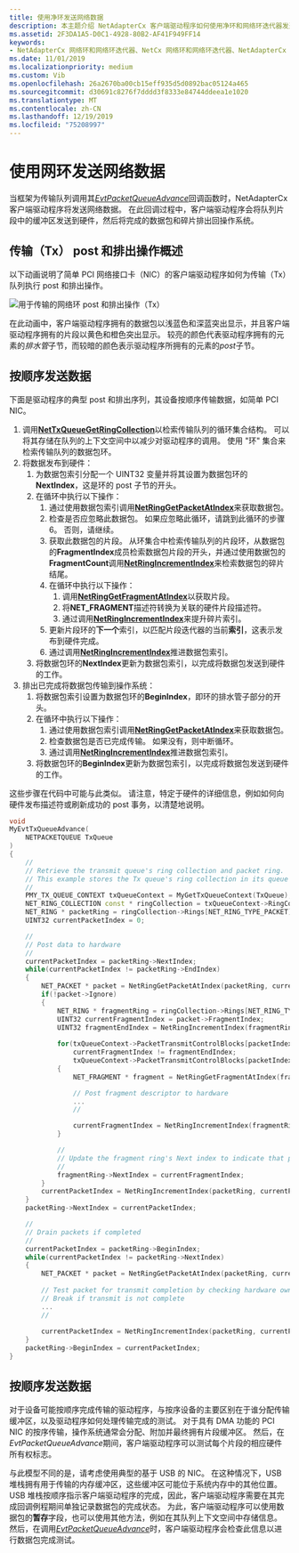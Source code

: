 ```yaml
---
title: 使用净环发送网络数据
description: 本主题介绍 NetAdapterCx 客户端驱动程序如何使用净环和网络环迭代器发送网络数据。
ms.assetid: 2F3DA1A5-D0C1-4928-80B2-AF41F949FF14
keywords:
- NetAdapterCx 网络环和网络环迭代器、NetCx 网络环和网络环迭代器、NetAdapterCx PCI 设备网络环、NetAdapterCx 异步 i/o
ms.date: 11/01/2019
ms.localizationpriority: medium
ms.custom: Vib
ms.openlocfilehash: 26a2670ba00cb15eff935d5d0892bac05124a465
ms.sourcegitcommit: d30691c8276f7dddd3f8333e84744ddeea1e1020
ms.translationtype: MT
ms.contentlocale: zh-CN
ms.lasthandoff: 12/19/2019
ms.locfileid: "75208997"
---
```

# <a name="sending-network-data-with-net-rings"></a>使用网环发送网络数据

当框架为传输队列调用其[*EvtPacketQueueAdvance*](https://docs.microsoft.com/windows-hardware/drivers/ddi/netpacketqueue/nc-netpacketqueue-evt_packet_queue_advance)回调函数时，NetAdapterCx 客户端驱动程序将发送网络数据。 在此回调过程中，客户端驱动程序会将队列片段中的缓冲区发送到硬件，然后将完成的数据包和碎片排出回操作系统。

## <a name="transmit-tx-post-and-drain-operation-overview"></a>传输（Tx） post 和排出操作概述

以下动画说明了简单 PCI 网络接口卡（NIC）的客户端驱动程序如何为传输（Tx）队列执行 post 和排出操作。  

![用于传输的网络环 post 和排出操作（Tx）](images/net_ring_post_and_drain_operations_tx.gif "用于传输的网络环 post 和排出操作（Tx）")

在此动画中，客户端驱动程序拥有的数据包以浅蓝色和深蓝突出显示，并且客户端驱动程序拥有的片段以黄色和橙色突出显示。 较亮的颜色代表驱动程序拥有的元素的*排水管*子节，而较暗的颜色表示驱动程序所拥有的元素的*post*子节。

## <a name="sending-data-in-order"></a>按顺序发送数据

下面是驱动程序的典型 post 和排出序列，其设备按顺序传输数据，如简单 PCI NIC。

1. 调用[**NetTxQueueGetRingCollection**](https://docs.microsoft.com/windows-hardware/drivers/ddi/nettxqueue/nf-nettxqueue-nettxqueuegetringcollection)以检索传输队列的循环集合结构。 可以将其存储在队列的上下文空间中以减少对驱动程序的调用。 使用 "环" 集合来检索传输队列的数据包环。
2. 将数据发布到硬件：        
    1. 为数据包索引分配一个 UINT32 变量并将其设置为数据包环的**NextIndex**，这是环的 post 子节的开头。
    2. 在循环中执行以下操作：
        1. 通过使用数据包索引调用[**NetRingGetPacketAtIndex**](https://docs.microsoft.com/windows-hardware/drivers/ddi/ring/nf-ring-netringgetpacketatindex)来获取数据包。
        2. 检查是否应忽略此数据包。 如果应忽略此循环，请跳到此循环的步骤6。 否则，请继续。
        3. 获取此数据包的片段。 从环集合中检索传输队列的片段环，从数据包的**FragmentIndex**成员检索数据包片段的开头，并通过使用数据包的**FragmentCount**调用[**NetRingIncrementIndex**](https://docs.microsoft.com/windows-hardware/drivers/ddi/ring/nf-ring-netringincrementindex)来检索数据包的碎片结尾。
        4. 在循环中执行以下操作：
            1. 调用[**NetRingGetFragmentAtIndex**](https://docs.microsoft.com/windows-hardware/drivers/ddi/ring/nf-ring-netringgetpacketatindex)以获取片段。
            2. 将**NET_FRAGMENT**描述符转换为关联的硬件片段描述符。
            3. 通过调用[**NetRingIncrementIndex**](https://docs.microsoft.com/windows-hardware/drivers/ddi/ring/nf-ring-netringincrementindex)来提升碎片索引。
        5. 更新片段环的**下一个**索引，以匹配片段迭代器的当前**索引**，这表示发布到硬件完成。
        6. 通过调用[**NetRingIncrementIndex**](https://docs.microsoft.com/windows-hardware/drivers/ddi/ring/nf-ring-netringincrementindex)推进数据包索引。
    3. 将数据包环的**NextIndex**更新为数据包索引，以完成将数据包发送到硬件的工作。
3. 排出已完成将数据包传输到操作系统：
    1. 将数据包索引设置为数据包环的**BeginIndex**，即环的排水管子部分的开头。
    2. 在循环中执行以下操作：
        1. 通过使用数据包索引调用[**NetRingGetPacketAtIndex**](https://docs.microsoft.com/windows-hardware/drivers/ddi/ring/nf-ring-netringgetpacketatindex)来获取数据包。
        2. 检查数据包是否已完成传输。 如果没有，则中断循环。
        3. 通过调用[**NetRingIncrementIndex**](https://docs.microsoft.com/windows-hardware/drivers/ddi/ring/nf-ring-netringincrementindex)推进数据包索引。
    3. 将数据包环的**BeginIndex**更新为数据包索引，以完成将数据包发送到硬件的工作。

这些步骤在代码中可能与此类似。 请注意，特定于硬件的详细信息，例如如何向硬件发布描述符或刷新成功的 post 事务，以清楚地说明。

```cpp
void
MyEvtTxQueueAdvance(
    NETPACKETQUEUE TxQueue
)
{
    //
    // Retrieve the transmit queue's ring collection and packet ring. 
    // This example stores the Tx queue's ring collection in its queue context space.
    //
    PMY_TX_QUEUE_CONTEXT txQueueContext = MyGetTxQueueContext(TxQueue);
    NET_RING_COLLECTION const * ringCollection = txQueueContext->RingCollection;
    NET_RING * packetRing = ringCollection->Rings[NET_RING_TYPE_PACKET];
    UINT32 currentPacketIndex = 0;

    //
    // Post data to hardware
    //      
    currentPacketIndex = packetRing->NextIndex;
    while(currentPacketIndex != packetRing->EndIndex)
    {
        NET_PACKET * packet = NetRingGetPacketAtIndex(packetRing, currentPacketIndex);        
        if(!packet->Ignore)
        {
            NET_RING * fragmentRing = ringCollection->Rings[NET_RING_TYPE_FRAGMENT];
            UINT32 currentFragmentIndex = packet->FragmentIndex;
            UINT32 fragmentEndIndex = NetRingIncrementIndex(fragmentRing, currentFragmentIndex + packet->FragmentCount - 1);
            
            for(txQueueContext->PacketTransmitControlBlocks[packetIndex]->numTxDescriptors = 0; 
                currentFragmentIndex != fragmentEndIndex; 
                txQueueContext->PacketTransmitControlBlocks[packetIndex]->numTxDescriptors++)
            {
                NET_FRAGMENT * fragment = NetRingGetFragmentAtIndex(fragmentRing, currentFragmentIndex);

                // Post fragment descriptor to hardware
                ...
                //

                currentFragmentIndex = NetRingIncrementIndex(fragmentRing, currentFragmentIndex);
            }

            //
            // Update the fragment ring's Next index to indicate that posting is complete and prepare for draining
            //
            fragmentRing->NextIndex = currentFragmentIndex;
        }
        currentPacketIndex = NetRingIncrementIndex(packetRing, currentPacketIndex);
    }
    packetRing->NextIndex = currentPacketIndex;

    //
    // Drain packets if completed
    //
    currentPacketIndex = packetRing->BeginIndex;
    while(currentPacketIndex != packetRing->NextIndex)
    {        
        NET_PACKET * packet = NetRingGetPacketAtIndex(packetRing, currentPacketIndex); 
        
        // Test packet for transmit completion by checking hardware ownership flags in the packet's last fragment
        // Break if transmit is not complete
        ...
        //
        
        currentPacketIndex = NetRingIncrementIndex(packetRing, currentPacketIndex);
    }
    packetRing->BeginIndex = currentPacketIndex;
}
```

## <a name="sending-data-out-of-order"></a>按顺序发送数据

对于设备可能按顺序完成传输的驱动程序，与按序设备的主要区别在于谁分配传输缓冲区，以及驱动程序如何处理传输完成的测试。 对于具有 DMA 功能的 PCI NIC 的按序传输，操作系统通常会分配、附加并最终拥有片段缓冲区。 然后，在*EvtPacketQueueAdvance*期间，客户端驱动程序可以测试每个片段的相应硬件所有权标志。

与此模型不同的是，请考虑使用典型的基于 USB 的 NIC。 在这种情况下，USB 堆栈拥有用于传输的内存缓冲区，这些缓冲区可能位于系统内存中的其他位置。 USB 堆栈按顺序指示客户端驱动程序的完成，因此，客户端驱动程序需要在其完成回调例程期间单独记录数据包的完成状态。 为此，客户端驱动程序可以使用数据包的**暂存**字段，也可以使用其他方法，例如在其队列上下文空间中存储信息。 然后，在调用[*EvtPacketQueueAdvance*](https://docs.microsoft.com/windows-hardware/drivers/ddi/netpacketqueue/nc-netpacketqueue-evt_packet_queue_advance)时，客户端驱动程序会检查此信息以进行数据包完成测试。 
